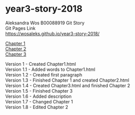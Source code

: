 # year3-story-2018
 Aleksandra Wos B00088919 Git Story
 <br>
 Git Pages Link
 <br>
 https://wosaleks.github.io/year3-story-2018/
 <br>
 
 [Chapter 1](Chapter1.html)
 <br>
  [Chapter 2](Chapter2.html)
 <br>
  [Chapter 3](Chapter3.html)
 <br>
 

Version 1 - Created Chapter1.html
<br>
Version 1.1 - Added words to Chapter1.html
<br>
Version 1.2 - Created first paragraph
<br>
Version 1.3 - Finished Chapter 1 and created Chapter2.html
<br>
Version 1.4 - Created Chapter3.html and finished Chapter 2
<br>
Version 1.5 - Finished Chapter 3
<br>
Version 1.6 - Added description
<br>
Version 1.7 - Changed Chapter 1
<br>
Version 1.8 - Edited Chapter 2